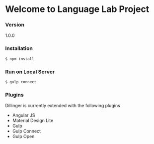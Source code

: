 # Welcome to Language Lab Project

### Version
1.0.0

### Installation

```sh
$ npm install
```

### Run on Local Server

```sh
$ gulp connect
```

### Plugins

Dillinger is currently extended with the following plugins

* Angular JS
* Material Design Lite
* Gulp
* Gulp Connect
* Gulp Open
